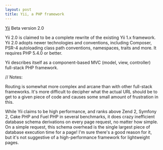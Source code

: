 ```yaml
---
layout: post
title: Yii, a PHP framework
---
```


[Yii](http://www.yiiframework.com) Beta version 2.0

Yii 2.0 is claimed to be a complete rewrite of the existing Yii 1.x framework.  Yii 2.0 adopts newer technologies and conventions, including Composer, PSR-4 autoloading class path conventions, namespaces, traits and more.  It requires PHP 5.4.0 or better.

Yii describes itself as a component-based MVC (model, view, controller) full-stack PHP framework.

// Notes:

Routing is somewhat more complex and arcane than with other full-stack frameworks.  It's more difficult to decipher what the actual URL should be to get to a given piece of code and causes some small amount of frustration in this.

While Yii claims to be high performance, and ranks above Zend 2, Symfony 2, Cake PHP and Fuel PHP in several benchmarks, it does crazy inefficient database schema derivations on every page request, no matter how simple.  On a simple request, this schema overhead is the single largest piece of database execution time for a page!  I'm sure there's a good reason for it, but it's not suggestive of a high-performance framework for lightweight pages.
